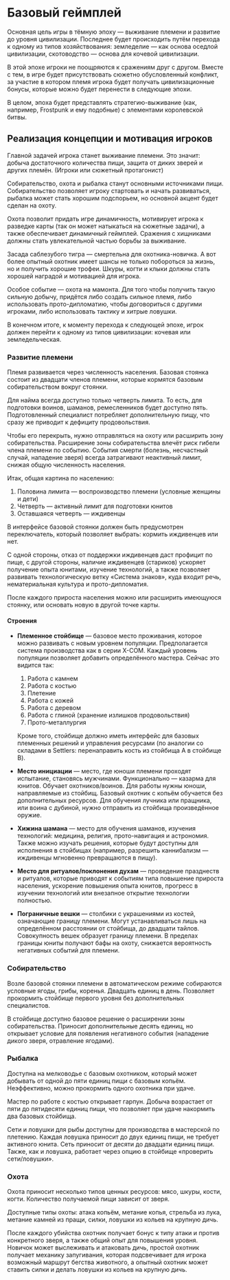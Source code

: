 # Базовый геймплей

Основная цель игры в тёмную эпоху — выживание племени и развитие до уровня цивилизации. Последнее будет происходить путём перехода к одному из типов хозяйствования: земледелие — как основа оседлой цивилизации, скотоводство — основа для кочевой цивилизации.

В этой эпохе игроки не поощряются к сражениям друг с другом. Вместе с тем, в игре будет присутствовать сюжетно обусловленный конфликт, за участие в котором племя игрока будет получать цивилизационные бонусы, которые можно будет перенести в следующие эпохи.

В целом, эпоха будет представлять стратегию-выживание (как, например, Frostpunk и ему подобные) с элементами королевской битвы.

## Реализация концепции и мотивация игроков

Главной задачей игрока станет выживание племени. Это значит: добыча достаточного количества пищи, защита от диких зверей и других племён. (Игроки или сюжетный протагонист)

Собирательство, охота и рыбалка станут основными источниками пищи. Собирательство позволяет игроку стартовать и начать развиваться, рыбалка может стать хорошим подспорьем, но основной акцент будет сделан на охоту.

Охота позволит придать игре динамичность, мотивирует игрока к разведке карты (так он может натыкаться на сюжетные задачи), а также обеспечивает динамичный геймплей. Сражения с хищниками должны стать увлекательной частью борьбы за выживание.

Засада саблезубого тигра — смертельна для охотника-новичка. А вот более опытный охотник имеет шансы не только побороться за жизнь, но и получить хорошие трофеи. Шкуры, когти и клыки должны стать хорошей наградой и мотивацией для игрока.

Особое событие — охота на мамонта. Для того чтобы получить такую сильную добычу, придётся либо создать сильное племя, либо использовать прото-дипломатию, чтобы договориться с другими игроками, либо использовать тактику и хитрые ловушки.

В конечном итоге, к моменту перехода к следующей эпохе, игрок должен перейти к одному из типов цивилизации: кочевая или земледельческая.

### Развитие племени

Племя развивается через численность населения. Базовая стоянка состоит из двадцати членов племени, которые кормятся базовым собирательством вокруг стоянки.

Для найма всегда доступно только четверть лимита. То есть, для подготовки воинов, шаманов, ремесленников будет доступно пять. Подготовленный специалист потребляет дополнительную пищу, что сразу же приводит к дефициту продовольствия.

Чтобы его перекрыть, нужно отправляться на охоту или расширить зону собирательства. Расширение зоны собирательства влечёт риск гибели члена племени по событию. События смерти (болезнь, несчастный случай, нападение зверя) всегда затрагивают неактивный лимит, снижая общую численность населения.

Итак, общая картина по населению:

1. Половина лимита — воспроизводство племени (условные женщины и дети)
2. Четверть — активный лимит для подготовки юнитов
3. Оставшаяся четверть — иждивенцы

В интерфейсе базовой стоянки должен быть предусмотрен переключатель, который позволяет выбрать: кормить иждивенцев или нет.

С одной стороны, отказ от поддержки иждивенцев даст профицит по пище, с другой стороны, наличие иждивенцев (стариков) ускоряет получение опыта юнитами, изучение технологий, а также позволяет развивать технологическую ветку «Система знаков», куда входит речь, нематериальная культура и прото-дипломатия.

После каждого прироста населения можно или расширить имеющуюся стоянку, или основать новую в другой точке карты.

#### Строения

- **Племенное стойбище** — базовое место проживания, которое можно развивать с новым уровнем популяции. Предполагается система производства как в серии X-COM. Каждый уровень популяции позволяет добавить определённого мастера. Сейчас это видится так:
    1. Работа с камнем
    2. Работа с костью
    3. Плетение
    4. Работа с кожей
    5. Работа с деревом
    6. Работа с глиной (хранение излишков продовольствия)
    7. Прото-металлургия

  Кроме того, стойбище должно иметь интерфейс для базовых племенных решений и управления ресурсами (по аналогии со складами в Settlers: перенаправить кость из стойбища A в стойбище B).

- **Место инициации** — место, где юноши племени проходят испытание, становясь мужчинами. Функционально — казарма для юнитов. Обучает охотников/воинов. Для работы нужны юноши, направляемые из стойбищ. Базовый охотник с копьём обучается без дополнительных ресурсов. Для обучения лучника или пращника, или воина с дубиной, нужно отправить из стойбища произведённое оружие.

- **Хижина шамана** — место для обучения шаманов, изучения технологий: медицина, религия, прото-навигация и астрономия. Также можно изучать решения, которые будут доступны для исполнения в стойбищах (например, разрешить каннибализм — иждивенцы мгновенно превращаются в пищу).

- **Место для ритуалов/поклонения духам** — проведение празднеств и ритуалов, которые приводят к событиям типа повышение прироста населения, ускорение повышения опыта юнитов, прогресс в изучении технологий или внезапное открытие технологии полностью.

- **Пограничные вешки** — столбики с украшениями из костей, означающие границу племени. Могут устанавливаться лишь на определённом расстоянии от стойбища, до двадцати тайлов. Совокупность вешек образует границу племени. В пределах границы юниты получают бафы на охоту, снижается вероятность негативных событий для племени.

### Собирательство

Возле базовой стоянки племени в автоматическом режиме собираются условные ягоды, грибы, коренья. Двадцать единиц в день. Позволяет прокормить стойбище первого уровня без дополнительных специалистов.

В стойбище доступно базовое решение о расширении зоны собирательства. Приносит дополнительные десять единиц, но открывает условие для появления негативного события (нападение дикого зверя, отравление ягодами).

### Рыбалка

Доступна на мелководье с базовым охотником, который может добывать от одной до пяти единиц пищи с базовым копьём. Неэффективно, можно прокормить одного охотника при удаче.

Мастер по работе с костью открывает гарпун. Добыча возрастает от пяти до пятидесяти единиц пищи, что позволяет при удаче накормить два базовых стойбища.

Сети и ловушки для рыбы доступны для производства в мастерской по плетению. Каждая ловушка приносит до двух единиц пищи, не требует активного юнита. Сеть приносит от десяти до двадцати единиц пищи. Также, как и ловушка, работает через опцию в стойбище «проверить сети/ловушки».

### Охота

Охота приносит несколько типов ценных ресурсов: мясо, шкуры, кости, когти. Количество получаемой пищи зависит от зверя.

Доступные типы охоты: атака копьём, метание копья, стрельба из лука, метание камней из пращи, силки, ловушки из кольев на крупную дичь.

После каждого убийства охотник получает бонус к типу атаки и против конкретного зверя, а также общий опыт для повышения уровня. Новичок может выслеживать и атаковать дичь, простой охотник получает механику запугивания, которая подсвечивает для игрока возможный маршрут бегства животного, а опытный охотник может ставить силки и делать ловушки из кольев на крупную дичь.
